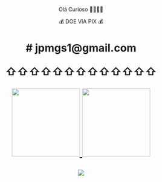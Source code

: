 <p align="center"> 
Olá Curioso 👋👀👀👀
<p align="center">
💰 DOE VIA PIX 💰 </p> 

<h1 align="center">
# jpmgs1@gmail.com
<p align="center">⇧⇧⇧⇧⇧⇧⇧⇧⇧⇧⇧⇧⇧</p>
 
<div align="center">
  <a href="https://github.com/jpmgs1">
  <img height="180em" src="https://github-readme-stats.vercel.app/api?username=jpmgs1&show_icons=true&theme=merko&include_all_commits=true&count_private=true"/>
   
 <img height="180em" src="https://github-readme-stats.vercel.app/api/top-langs/?username=jpmgs1&layout=compact&langs_count=7&theme=merko"/>
</div>
 
 <p align="center">
  <a href="https://www.instagram.com/jpmgs/" alt="Instagram">
    <img src="https://img.shields.io/badge/-Instagram-1C1C1C?style=for-the-badge&logo=Instagram&logoColor=00FFFF&link=https://www.instagram.com/jpmgs"/>
  </a>

